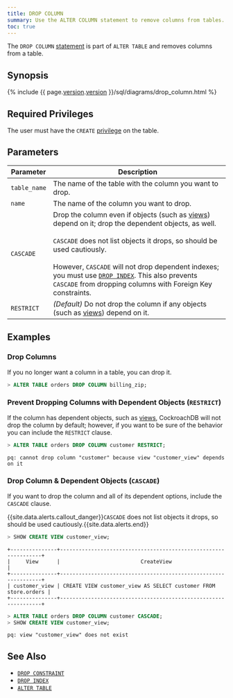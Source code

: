 ```yaml
---
title: DROP COLUMN
summary: Use the ALTER COLUMN statement to remove columns from tables.
toc: true
---
```


The `DROP COLUMN` [statement](sql-statements.html) is part of `ALTER TABLE` and removes columns from a table.


## Synopsis

{% include {{ page.[version](cluster-settings.html#setting-version).[version](cluster-settings.html#setting-version) }}/sql/diagrams/drop_column.html %}

## Required Privileges

The user must have the `CREATE` [privilege](privileges.html) on the table. 

## Parameters

| Parameter | Description |
|-----------|-------------|
| `table_name` | The name of the table with the column you want to drop. |
| `name` | The name of the column you want to drop. |
| `CASCADE` | Drop the column even if objects (such as [views](views.html)) depend on it; drop the dependent objects, as well.<br/><br/>`CASCADE` does not list objects it drops, so should be used cautiously.<br/><br/>However, `CASCADE` will not drop dependent indexes; you must use [`DROP INDEX`](drop-index.html). This also prevents `CASCADE` from dropping columns with Foreign Key constraints. |
| `RESTRICT` | *(Default)* Do not drop the column if any objects (such as [views](views.html)) depend on it. |

## Examples

### Drop Columns

If you no longer want a column in a table, you can drop it.

``` sql
> ALTER TABLE orders DROP COLUMN billing_zip;
```

### Prevent Dropping Columns with Dependent Objects (`RESTRICT`)

If the column has dependent objects, such as [views](views.html), CockroachDB will not drop the column by default; however, if you want to be sure of the behavior you can include the `RESTRICT` clause.

``` sql
> ALTER TABLE orders DROP COLUMN customer RESTRICT;
```
```
pq: cannot drop column "customer" because view "customer_view" depends on it
```

### Drop Column & Dependent Objects (`CASCADE`)

If you want to drop the column and all of its dependent options, include the `CASCADE` clause.

{{site.data.alerts.callout_danger}}<code>CASCADE</code> does not list objects it drops, so should be used cautiously.{{site.data.alerts.end}}

``` sql
> SHOW CREATE VIEW customer_view;
```
```
+---------------+----------------------------------------------------------------+
|     View      |                          CreateView                            |
+---------------+----------------------------------------------------------------+
| customer_view | CREATE VIEW customer_view AS SELECT customer FROM store.orders |
+---------------+----------------------------------------------------------------+
```
``` sql
> ALTER TABLE orders DROP COLUMN customer CASCADE;
> SHOW CREATE VIEW customer_view;
```
```
pq: view "customer_view" does not exist
```

## See Also

- [`DROP CONSTRAINT`](drop-constraint.html)
- [`DROP INDEX`](drop-index.html)
- [`ALTER TABLE`](alter-table.html)
